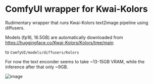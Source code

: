 # ComfyUI wrapper for Kwai-Kolors

Rudimentary wrapper that runs Kwai-Kolors text2image pipeline using diffusers.

Models (fp16, 16.5GB) are automatically downloaded from https://huggingface.co/Kwai-Kolors/Kolors/tree/main

to `ComfyUI/models/diffusers/Kolors`

For now the text enconder seems to take ~13-15GB VRAM, while the inference after that only ~9GB.

![image](https://github.com/kijai/ComfyUI-KwaiKolorsWrapper/assets/40791699/7d9ef221-bb0e-4ec5-a9aa-9e46151118f0)

